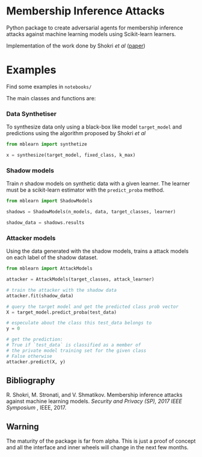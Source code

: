 # Membership Inference Attacks
Python package to create adversarial agents for membership inference attacks against machine learning models using Scikit-learn learners.

Implementation of the work done by Shokri _et al_ ([paper](https://www.cs.cornell.edu/~shmat/shmat_oak17.pdf))

# Examples
Find some examples in `notebooks/`

The main classes and functions are:

### Data Synthetiser

To synthesize data only using a black-box like model `target_model` and predictions using the algorithm proposed by Shokri _et al_

```python 
from mblearn import synthetize

x = synthesize(target_model, fixed_class, k_max)
```

### Shadow models
Train $n$ shadow models on synthetic data with a given learner. The learner must be a scikit-learn estimator with the `predict_proba` method.


```python
from mblearn import ShadowModels

shadows = ShadowModels(n_models, data, target_classes, learner)

shadow_data = shadows.results
```

### Attacker models

Using the data generated with the shadow models, trains a attack models
on each label of the shadow dataset.

```python
from mblearn import AttackModels

attacker = AttackModels(target_classes, attack_learner)

# train the attacker with the shadow data
attacker.fit(shadow_data)

# query the target model and get the predicted class prob vector
X = target_model.predict_proba(test_data)

# especulate about the class this test_data belongs to
y = 0

# get the prediction:
# True if `test_data` is classified as a member of
# the private model training set for the given class
# False otherwise
attacker.predict(X, y)
```
## Bibliography
 R. Shokri, M. Stronati, and V. Shmatikov. Membership inference attacks against machine learning models. _Security and Privacy (SP), 2017 IEEE Symposium_
, IEEE, 2017.

## Warning

The maturity of the package is far from alpha. This is just a proof of concept and all the interface and inner wheels will change in the next few months.
